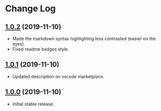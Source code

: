 # Change Log

## [1.0.2](https://github.com/kazelone/vscode-dark-green-plus/releases/tag/v1.0.2) (2019-11-10)

* Made the markdown syntax highlighting less contrasted (easier on the eyes).
* Fixed readme badges style.

## [1.0.1](https://github.com/kazelone/vscode-dark-green-plus/releases/tag/v1.0.1) (2019-11-10)

* Updated description on vscode marketplace.

## [1.0.0](https://github.com/kazelone/vscode-dark-green-plus/releases/tag/v1.0.0) (2019-11-10)

* Initial stable release.